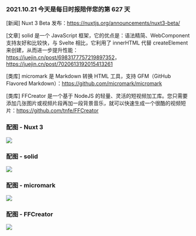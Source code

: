 ### 2021.10.21 今天是每日时报陪伴您的第 627 天

[新闻] Nuxt 3 Beta 发布：<https://nuxtjs.org/announcements/nuxt3-beta/>

[文章] solid 是一个 JavaScript 框架，它的优点是：语法精简、WebComponent 支持友好和比较快，与 Svelte 相比，它利用了 innerHTML 代替 createElement 来创建，从而进一步提升性能：<https://juejin.cn/post/6983177757219897352>，<https://juejin.cn/post/7020613192015413261>

[类库] micromark 是 Markdown 转换 HTML 工具，支持 GFM（GitHub Flavored Markdown）：<https://github.com/micromark/micromark>

[类库] FFCreator 是一个基于 NodeJS 的轻量、灵活的短视频加工库。您只需要添加几张图片或视频片段再加一段背景音乐，就可以快速生成一个很酷的视频短片：<https://github.com/tnfe/FFCreator>

### 配图 - Nuxt 3

![](http://qn.40zhe.com/zaobao/20211021102941.png)

### 配图 - solid

![](http://qn.40zhe.com/zaobao/20211021103014.png)

### 配图 - micromark

![](http://qn.40zhe.com/zaobao/20211021103042.png)

### 配图 - FFCreator

![](http://qn.40zhe.com/zaobao/20211021103651.png)
